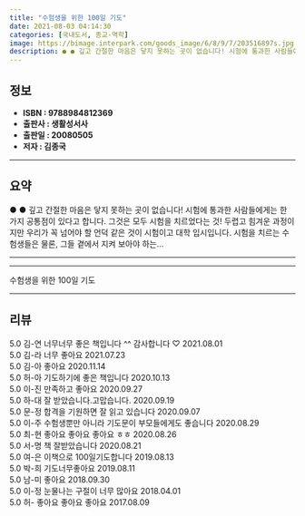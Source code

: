 ```yaml
---
title: "수험생을 위한 100일 기도"
date: 2021-08-03 04:14:30
categories: [국내도서, 종교-역학]
image: https://bimage.interpark.com/goods_image/6/8/9/7/203516897s.jpg
description: ● ● 깊고 간절한 마음은 닿지 못하는 곳이 없습니다! 시험에 통과한 사람들에게는 한 가지 공통점이 있다고 합니다. 그것은 모두 시험을 치르었다는 것! 두렵고 힘겨운 과정이지만 우리가 꼭 넘어야 할 언덕 같은 것이 시험이고 대학 입시입니다. 시험을 치르는 수험생들은 물론, 그
---
```


## **정보**

- **ISBN : 9788984812369**
- **출판사 : 생활성서사**
- **출판일 : 20080505**
- **저자 : 김종국**

------



## **요약**

●  ●  깊고 간절한 마음은 닿지 못하는 곳이 없습니다!  시험에 통과한 사람들에게는 한 가지 공통점이 있다고 합니다.  그것은 모두 시험을 치르었다는 것!  두렵고 힘겨운 과정이지만 우리가 꼭 넘어야 할 언덕 같은 것이 시험이고 대학 입시입니다.  시험을 치르는 수험생들은 물론, 그들 곁에서 지켜 보아야 하는... 

------



------


수험생을 위한 100일 기도 

------


## **리뷰** 

5.0 김-연 너무너무 좋은 책입니다 ^^ 감사합니다 ♡ 2021.08.01 <br/>5.0 김-라 너무 좋아요 2021.07.23 <br/>5.0 김-아 좋아요 2020.11.14 <br/>5.0 허-아 기도하기에 좋은 책입니다 2020.10.13 <br/>5.0 이-진 만족하고 좋아요 2020.09.27 <br/>5.0 하-대 잘 받았습니다.고맙습니다. 2020.09.19 <br/>5.0 문-정 합격을 기원하면 잘 읽고 있습니다 2020.09.07 <br/>5.0 이-주 수험생뿐만 아니라 기도문이 부모들에게도 좋습니다 2020.08.29 <br/>5.0 최-현 좋아요 좋아요 좋아요 ㅎㅎ  2020.08.26 <br/>5.0 서-명 책 잘받았습니다 2020.08.21 <br/>5.0 여-은 이책으로 100일기도합니다 2019.08.13 <br/>5.0 박-희 기도너무좋아요 2019.08.11 <br/>5.0 남-미 좋아요 2018.09.30 <br/>5.0 이-정 눈물나는 구절이 너무 많아요 2018.04.01 <br/>5.0 허- 좋아요 좋아요 좋아요  2017.08.09 <br/>